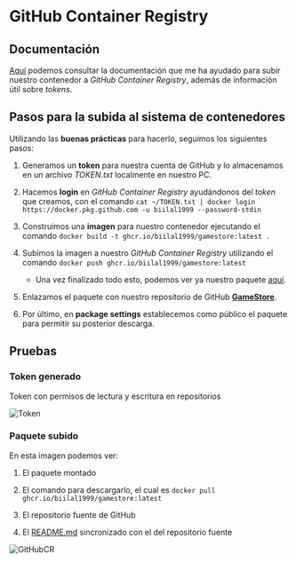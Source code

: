 # GitHub Container Registry


## Documentación

[Aquí](https://docs.github.com/es/free-pro-team@latest/packages/using-github-packages-with-your-projects-ecosystem/configuring-docker-for-use-with-github-packages) podemos consultar la documentación que me ha ayudado para subir nuestro contenedor a *GitHub Container Registry*, además de información útil sobre *tokens*.


## Pasos para la subida al sistema de contenedores

Utilizando las **buenas prácticas** para hacerlo, seguimos los siguientes pasos:

1. Generamos un **token** para nuestra cuenta de GitHub y lo almacenamos en un archivo *TOKEN.txt* localmente en nuestro PC.

2. Hacemos **login** en *GitHub Container Registry* ayudándonos del *token* que creamos, con el comando `cat ~/TOKEN.txt | docker login https://docker.pkg.github.com -u biilal1999 --password-stdin` 

3. Construimos una **imagen** para nuestro contenedor ejecutando el comando `docker build -t ghcr.io/biilal1999/gamestore:latest .`

4. Subimos la imagen a nuestro *GitHub Container Registry* utilizando el comando `docker push ghcr.io/biilal1999/gamestore:latest`

    + Una vez finalizado todo esto, podemos ver ya nuestro paquete [aquí](https://github.com/users/biilal1999/packages/container/package/gamestore).

5. Enlazamos el paquete con nuestro repositorio de GitHub [**GameStore**](https://github.com/biilal1999/GameStore).

6. Por último, en **package settings** establecemos como público el paquete para permitir su posterior descarga.



## Pruebas


### Token generado

Token con permisos de lectura y escritura en repositorios


![Token](https://github.com/biilal1999/GameStore/blob/master/docs/img/Token.png)




### Paquete subido

En esta imagen podemos ver:

1. El paquete montado

2. El comando para descargarlo, el cual es `docker pull ghcr.io/biilal1999/gamestore:latest`

3. El repositorio fuente de GitHub

4. El [README.md](https://github.com/biilal1999/GameStore/blob/master/README.md) sincronizado con el del repositorio fuente



![GitHubCR](https://github.com/biilal1999/GameStore/blob/master/docs/img/GitHubContainerRegistry.png)
